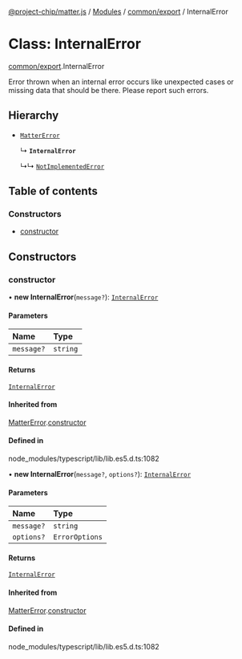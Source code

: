 [@project-chip/matter.js](../README.md) / [Modules](../modules.md) / [common/export](../modules/common_export.md) / InternalError

# Class: InternalError

[common/export](../modules/common_export.md).InternalError

Error thrown when an internal error occurs like unexpected cases or missing data that should be there. Please
report such errors.

## Hierarchy

- [`MatterError`](common_export.MatterError.md)

  ↳ **`InternalError`**

  ↳↳ [`NotImplementedError`](common_export.NotImplementedError.md)

## Table of contents

### Constructors

- [constructor](common_export.InternalError.md#constructor)

## Constructors

### constructor

• **new InternalError**(`message?`): [`InternalError`](common_export.InternalError.md)

#### Parameters

| Name | Type |
| :------ | :------ |
| `message?` | `string` |

#### Returns

[`InternalError`](common_export.InternalError.md)

#### Inherited from

[MatterError](common_export.MatterError.md).[constructor](common_export.MatterError.md#constructor)

#### Defined in

node_modules/typescript/lib/lib.es5.d.ts:1082

• **new InternalError**(`message?`, `options?`): [`InternalError`](common_export.InternalError.md)

#### Parameters

| Name | Type |
| :------ | :------ |
| `message?` | `string` |
| `options?` | `ErrorOptions` |

#### Returns

[`InternalError`](common_export.InternalError.md)

#### Inherited from

[MatterError](common_export.MatterError.md).[constructor](common_export.MatterError.md#constructor)

#### Defined in

node_modules/typescript/lib/lib.es5.d.ts:1082
